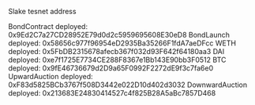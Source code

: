Slake tesnet address 

BondContract deployed: 0x9Ed2C7a27CD28952E79d0d2c5959695608E30eD8
BondLaunch deployed: 0x58656c977f96954eD2935Ba35266F1fdA7aeDFcc
WETH deployed: 0x5FbDB2315678afecb367f032d93F642f64180aa3
DAI deployed: 0xe7f1725E7734CE288F8367e1Bb143E90bb3F0512
BTC deployed: 0x9fE46736679d2D9a65F0992F2272dE9f3c7fa6e0
UpwardAuction deployed: 0xF83d5825BCb3767f508D3442e022D10d402d3032
DownwardAuction deployed: 0x213683E24830414527c4f825B28A5aBc7857D468


